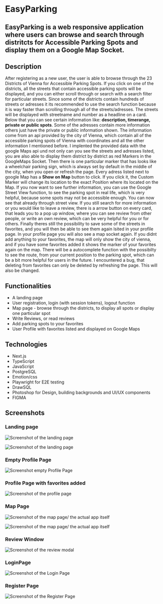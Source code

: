 # EasyParking

## EasyParking is a web responsive application where users can browse and search through distritcts for Accessible Parking Spots and display them on a Google Map Socket.

## Description

After registering as a new user, the user is able to browse through the 23 Districts of Vienna for Accessible Parking Spots. If you click on one of the districts, all the streets that contain accessible parking spots will be displayed, and you can either scroll through or search with a search filter for particular streets. Since some of the districts contain hundreds of streets or adresses it its recommended to use the search function because it is way faster than scrolling through all of the streets/adresses. The streets will be displayed with streetname and number as a headline on a card. Below that you can see certain information like: **description, timerange, private or public spots**. Some of the adresses contain more information others just have the private or public information shown. The information come from an api provided by the city of Vienna, which contain all of the accessible parking spots of Vienna with coordinates and all the other information I mentioned before. I implented the provided data with the google Maps api und not only can you see the streets and adresses listed, you are also able to display them district by district as red Markers in the GoogleMaps Socket. Then there is one particular marker that has looks like a wheelchair parking sign, which is always set by default in the middle of the city, when you open or refresh the page. Every adress listed next to google Map has a **Show on Map** button to click. If you click it, the Custom Marker will change its location to the exact Position where its located on the Map. If you now want to see further information, you can use the Google Street View function, to see the parking spot in real life, which is very helpful, because some spots may not be accessible enough. You can now see that already through street view. If you still search for more information or you would like to leave a review, there is a arrow button on every card, that leads you to a pop up window, where you can see review from other people, or write an own review, which can be very helpful for you or for others. Finally theres still the possibility to save some of the streets in favorites, and you will then be able to see them again lsited in your profile page. In your profile page you will also see a map socket again. If you didnt add anything to your favorites, the map will only show the city of vienna, and if you have some favorites added it shows the marker of your favorites again on the map. There will be a autocomplete function with the possibilty to see the route, from your current position to the parking spot, which can be a bit more helpful for users in the future. I encountered a bug, that deleting from favorites can only be deleted by refreshing the page. This will also be changed.

## Functionalities

- A landing page
- User registration, login (with session tokens), logout function
- Map page - browse through the districts, to display all spots or display one particular spot
- Write Reviews, or read reviews
- Add parking spots to your favorites
- User Profile with favorites listed and displayed on Google Maps

## Technologies

- Next.js
- TypeScript
- JavaScript
- PostgreSQL
- Emotion/css
- Playwright for E2E testing
- DrawSQL
- Photoshop for Design, building backgrounds and UI/UX components
- FIGMA

## Screenshots

### Landing page

![Screenshot of the landing page](/public/screenshots/landingpage1.png 'This is the landing page1')

![Screenshot of the landing page](/public/screenshots/landingpage2.png 'This is the landing page2')

### Empty Profile Page

![Screenshot empty Profile Page](/public/screenshots/emptyprofilepage.png 'Empty Profile page without favorites')

### Profile Page with favorites added

![Screenshot of the profile page](/public/screenshots/profilepagefavorites.png 'Profile page with favorites added')

### Map Page

![Screenshot of the map page/ the actual app itself](/public/screenshots/mappage.png 'Dropdown Menu, more information of the streets and add to favorites + review area')

![Screenshot of the map page/ the actual app itself](/public/screenshots/streetcard.png 'Dropdown Menu, more information of the streets and add to favorites + review area')

### Review Window

![Screenshot of the review modal](/public/screenshots/reviewwindow.png 'Modal for reviews opened')

### LoginPage

![Screenshot of the Login Page](/public/screenshots/loginpage.png 'Login Page')

### Register Page

![Screenshot of the Register Page](/public/screenshots/registerpage.png 'Register Page')
